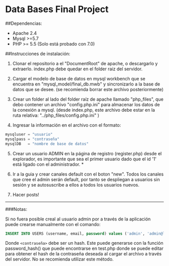 # Data Bases Final Project
##Dependencias:
* Apache 2.4
* Mysql >=5.7
* PHP >= 5.5 (Solo está probado con 7.0)

##Instrucciones de instalación:

1. Clonar el repositorio a el "DocumentRoot" de apache, o descargarlo y extraerlo. index.php debe quedar en el folder raiz del servidor.

2. Cargar el modelo de base de datos en mysql workbench que se encuentra en "mysql_model/final_db.mwb" y sincronizarlo a la base de datos que se desee. (se recomienda borrar este archivo posteriormente)

3. Crear un folder al lado del folder raíz de apache llamado "php_files", que debo contener un archivo "config.php.ini" para almacenar los datos de la conexión a mysql. (desde index.php, este archivo debe estar en la ruta relativa: "../php_files/config.php.ini" )

4. Ingresar la información en el archivo con el formato:

```php
mysqluser = "usuario"
mysqlpass = "contraseña"
mysqlDB   = "nombre de base de datos"
```

5. Crear un usuario ADMIN en la página de registro (register.php) desde el explorador, es importante que sea el primer usuario dado que el id '1' está ligado con el administrador. *

6. Ir a la guia y crear canales default con el boton "new". Todos los canales que cree el admin serán default, por tanto se despliegan a usuarios sin sesión y se autosuscribe a ellos a todos los usuarios nuevos.

7. Hacer posts!

-----
###Notas:

Si no fuera posible creal al usuario admin por a través de la aplicación puede crearse manualmente con el comando:
```sql
INSERT INTO USERS (username, email, password) values ('admin', 'admin@localhost', <contraseña> );
```
Donde `<contraseña>` debe ser un hash. Este puede generarse con la función password_hash() que puede encontrarse en test.php donde se puede editar para obtener el hash de la contraseña deseada al cargar el archivo a través del servidor. No se recomienda utilizar este método.
